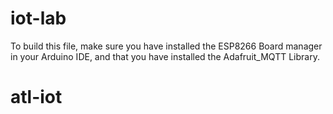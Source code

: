 # iot-lab
To build this file, make sure you have installed the ESP8266 Board manager in your Arduino IDE, and that you have installed the Adafruit_MQTT Library.




# atl-iot

